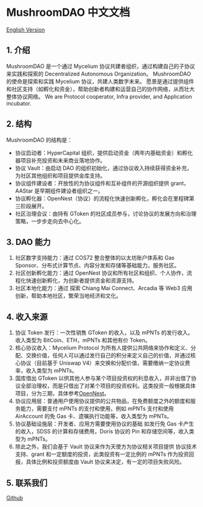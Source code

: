 # MushroomDAO 中文文档
[English Version](dao-en.md)
## 1. 介绍
MushroomDAO 是一个通过 Mycelium 协议共建者组织，通过构建自己的子协议来实践和探索的 Decentralized Autonomous Organization。
MushroomDAO 的使命是探索和实践 Mycelium 协议，共建人类数字未来。
愿景是通过提供组件和社区支持（如孵化和资金），帮助创新者构建和运营自己的协作网络，从而壮大整体协议网络。
We are Protocol cooperator, Infra provider, and Application incubator.
## 2. 结构
MushroomDAO 的结构是：
- 协议启动者：HyperCapital 组织，提供启动资金（两年内基础资金）和孵化器项目补充投资和未来商业落地协作。
- 协议 Vault：由启动 DAO 的组织初始化，通过协议收入持续获得资金补充，为社区其他组织和项目提供金库支持。
- 协议组件建设者：开放性的为协议组件和互补组件的开源组织提供 grant，AAStar 是早期组件建设者组织之一。
- 协议孵化器：OpenNest（协议）的流程化快速创新孵化，孵化会在里程碑第三阶段展开。
- 社区治理会议：由持有 GToken 的社区成员参与，讨论协议的发展方向和治理策略，一步步走向去中心化。

## 3. DAO 能力
1. 社区数字支持能力：通过 COS72 整合整体的以太坊账户体系和 Gas Sponsor、分布式计算节点、内容分发和存储等基础能力，服务社区。
2. 社区创新孵化能力：通过 OpenNest 协议和所有社区和组织、个人协作，流程化快速创新孵化，为创新者提供资金和资源支持。
3. 社区本地化能力：通过 探索 Chiang Mai Connect、Arcadia 等 Web3 应用创新，帮助本地社区，繁荣当地经济和文化。

## 4. 收入来源
1. 协议 Token 发行：一次性销售 GToken 的收入，以及 mPNTs 的发行收入。收入类型为 BitCoin、ETH，mPNTs 和其他有价 Token。
2. 核心协议收入：Mycelium Protocol 为所有人提供公共网络来协作和定义、分配、交换价值，任何人可以通过发行自己的积分来定义自己的价值，并通过核心协议（目前基于 Uniswap V4）来交换和分配价值，需要缴纳一定协议费率，收入类型为 mPNTs。
3. 国库借出 GToken 以供其他人参与某个项目投资权的利息收入，并非出借了协议全部治理权，而是只借出了对某个项目的投资权利。这类投资一般根据具体项目，分为三期，具体参考[OpenNest](./paper/OpenNest.pdf)。
4. 协议应用层：普通用户使用协议提供的公共物品，在免费额度之外的额度和服务能力，需要支付 mPNTs 的支付和使用，例如 mPNTs 支付和使用 AirAccount 的免 Gas 卡、遗嘱执行功能等，收入类型为 mPNTs。
5. 协议基础设施层：开发者、应用方需要使用协议的基础 如发行免 Gas 卡产生的收入，SDSS 的计算和存储费用，Doris 协议的 Pin 和存储空间等，收入类型为 mPNTs。
6. 除此之外，我们会基于 Vault 协议来作为天使方为协议相关项目提供 协议技术支持、grant 和一定额度的投资，此类投资有一定比例的 mPNTs 作为投资回报，具体比例和投资额度由 Vault 协议来决定，有一定的项目失败风险。

## 5. 联系我们
[Github](https://github.com/orgs/MushroomDAO/projects/1)